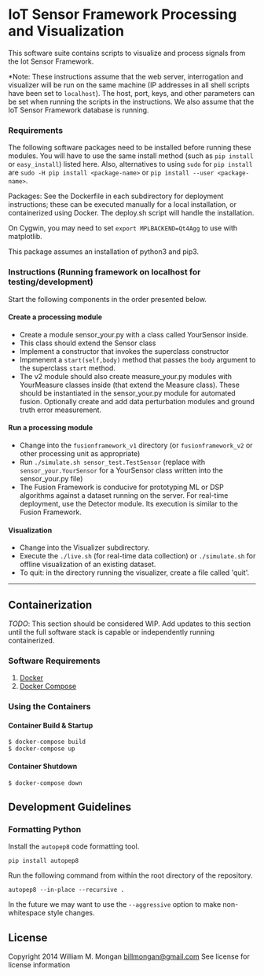 # IoT Sensor Framework Processing and Visualization

This software suite contains scripts to visualize and process signals from the Iot Sensor Framework.

*Note: These instructions assume that the web server, interrogation and
visualizer will be run on the same machine (IP addresses in all shell scripts
have been set to `localhost`).  The host, port, keys, and other parameters can be set when running the scripts in the instructions.  We also assume that the IoT Sensor Framework database is running.

### Requirements
The following software packages need to be installed before running these modules. 
You will have to use the same install method (such as
`pip install` or `easy_install`) listed here. Also, alternatives to using
`sudo` for `pip install` are  `sudo -H pip install <package-name>` or
`pip install --user <package-name>`.

Packages: 
See the Dockerfile in each subdirectory for deployment instructions; these can be executed manually for a local installation, or containerized using Docker.  The deploy.sh script will handle the installation.

On Cygwin, you may need to set `export MPLBACKEND=Qt4Agg` to use with matplotlib.

This package assumes an installation of python3 and pip3.

### Instructions (Running framework on localhost for testing/development)
Start the following components in the order presented below.

#### Create a processing module
* Create a module sensor_your.py with a class called YourSensor inside.
* This class should extend the Sensor class
* Implement a constructor that invokes the superclass constructor
* Impmenent a `start(self,body)` method that passes the `body` argument to the superclass `start` method.
* The v2 module should also create measure_your.py modules with YourMeasure classes inside (that extend the Measure class).  These should be instantiated in the sensor_your.py module for automated fusion.  Optionally create and add data perturbation modules and ground truth error measurement.

#### Run a processing module
* Change into the `fusionframework_v1` directory (or `fusionframework_v2` or
other processing unit as appropriate)
* Run `./simulate.sh sensor_test.TestSensor` (replace with
`sensor_your.YourSensor` for a YourSensor class written into the sensor_your.py
file)
* The Fusion Framework is conducive for prototyping ML or DSP algorithms against a dataset running on the server.  For real-time deployment, use the Detector module.  Its execution is similar to the Fusion Framework.

#### Visualization
* Change into the Visualizer subdirectory.
* Execute the `./live.sh` (for real-time data collection) or `./simulate.sh` for offline visualization of an existing dataset.
* To quit: in the directory running the visualizer, create a file called 'quit'.

----

## Containerization
*TODO*: This section should be considered WIP. Add updates to this section until
the full software stack is capable or independently running containerized.

### Software Requirements
1. [Docker](https://www.docker.com/products/docker-engine)
2. [Docker Compose](https://docs.docker.com/compose/)

### Using the Containers
#### Container Build & Startup
```
$ docker-compose build
$ docker-compose up
```

#### Container Shutdown
```
$ docker-compose down
```

## Development Guidelines
### Formatting Python
Install the `autopep8` code formatting tool.
```
pip install autopep8
```
Run the following command from within the root directory of the repository.
```
autopep8 --in-place --recursive .
```
In the future we may want to use the `--aggressive` option to make
non-whitespace style changes.

## License
Copyright 2014 William M. Mongan
billmongan@gmail.com
See license for license information
